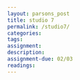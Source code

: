 ```yaml
---  
layout: parsons_post  
title: studio 7 
permalink: /studio7/  
categories:   
tags:  
assignment: 
description: 
assignment-due: 02/03
readings: 
---  
```

